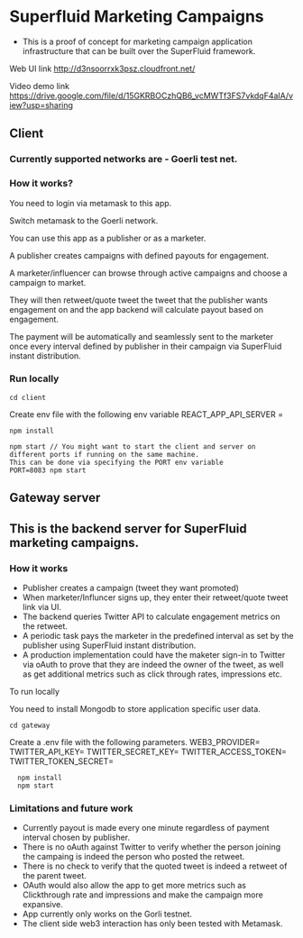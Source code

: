 # Superfluid Marketing Campaigns


* This is a proof of concept for marketing campaign application infrastructure that can be built over the SuperFluid framework. 

Web UI link http://d3nsoorrxk3psz.cloudfront.net/

Video demo link https://drive.google.com/file/d/15GKRBOCzhQB6_vcMWTf3FS7vkdqF4aIA/view?usp=sharing

## Client

### Currently supported networks are - Goerli test net.

### How it works?
You need to login via metamask to this app.

Switch metamask to the Goerli network.

You can use this app as a publisher or as a marketer.

A publisher creates campaigns with defined payouts for engagement.

A marketer/influencer can browse through active campaigns and choose a campaign to market.

They will then retweet/quote tweet the tweet that the publisher wants engagement on and the app backend will calculate payout based on 
engagement.

The payment will be automatically and seamlessly sent to the marketer once every interval defined by publisher in their campaign via 
SuperFluid instant distribution.


### Run locally

```
cd client
```
Create env file with the following env variable REACT_APP_API_SERVER = 
```
npm install

npm start // You might want to start the client and server on different ports if running on the same machine.
This can be done via specifying the PORT env variable
PORT=8083 npm start
```

## Gateway server


## This is the backend server for SuperFluid marketing campaigns.

### How it works

- Publisher creates a campaign (tweet they want promoted)
- When marketer/Influncer signs up, they enter their retweet/quote tweet link via UI.
- The backend queries Twitter API to calculate engagement metrics on the retweet.
- A periodic task pays the marketer in the predefined interval as set by the publisher using SuperFluid instant distribution.
- A production implementation could have the maketer sign-in to Twitter via oAuth to prove that they are indeed the owner of 
the tweet, as well as get additional metrics such as click through rates, impressions etc.


To run locally

You need to install Mongodb to store application specific user data.

```
cd gateway
```
Create a .env file with the following parameters.
WEB3_PROVIDER=
TWITTER_API_KEY=
TWITTER_SECRET_KEY=
TWITTER_ACCESS_TOKEN=
TWITTER_TOKEN_SECRET=

```
  npm install
  npm start
```


### Limitations and future work

- Currently payout is made every one minute regardless of payment interval chosen by publisher.
- There is no oAuth against Twitter to verify whether the person joining the campaing is indeed the person who posted the retweet.
- There is no check to verify that the quoted tweet is indeed a retweet of the parent tweet.
- OAuth would also allow the app to get more metrics such as Clickthrough rate and impressions and make the campaign more expansive.
- App currently only works on the Gorli testnet.
- The client side web3 interaction has only been tested with Metamask.